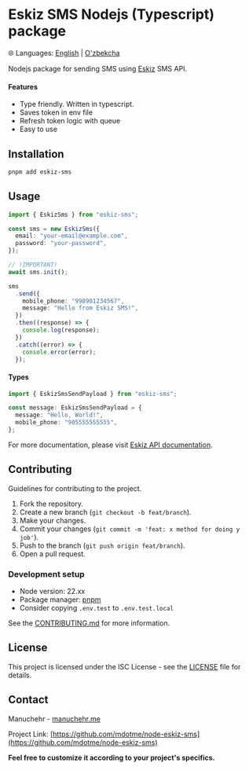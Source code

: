 # Eskiz SMS Nodejs (Typescript) package

🌐 Languages: [English](README.md) | [O'zbekcha](README.uz.md)

Nodejs package for sending SMS using [Eskiz](https://eskiz.uz) SMS API.

#### Features

- Type friendly. Written in typescript.
- Saves token in env file
- Refresh token logic with queue
- Easy to use

## Installation

```bash
pnpm add eskiz-sms
```

## Usage

```typescript
import { EskizSms } from "eskiz-sms";

const sms = new EskizSms({
  email: "your-email@example.com",
  password: "your-password",
});

// !IMPORTANT!
await sms.init();

sms
  .send({
    mobile_phone: "998901234567",
    message: "Hello from Eskiz SMS!",
  })
  .then((response) => {
    console.log(response);
  })
  .catch((error) => {
    console.error(error);
  });
```

#### Types

```typescript
import { EskizSmsSendPayload } from "eskiz-sms";

const message: EskizSmsSendPayload = {
  message: "Hello, World!",
  mobile_phone: "905555555555",
};
```

For more documentation, please visit [Eskiz API documentation](https://documenter.getpostman.com/view/663428/RzfmES4z?version=latest).

## Contributing

Guidelines for contributing to the project.

1. Fork the repository.
2. Create a new branch (`git checkout -b feat/branch`).
3. Make your changes.
4. Commit your changes (`git commit -m 'feat: x method for doing y job'`).
5. Push to the branch (`git push origin feat/branch`).
6. Open a pull request.

### Development setup

- Node version: 22.xx
- Package manager: [pnpm](https://pnpm.io/)
- Consider copying `.env.test` to `.env.test.local`

See the [CONTRIBUTING.md](CONTRIBUTING.md) for more information.

## License

This project is licensed under the ISC License - see the [LICENSE](LICENSE) file for details.

## Contact

Manuchehr - [manuchehr.me](https://manuchehr.me)

Project Link: [https://github.com/mdotme/node-eskiz-sms](https://github.com/mdotme/node-eskiz-sms)

**Feel free to customize it according to your project's specifics.**
